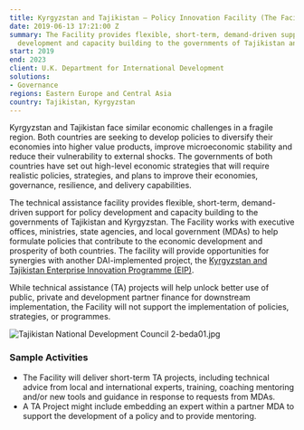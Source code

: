 ```yaml
---
title: Kyrgyzstan and Tajikistan — Policy Innovation Facility (The Facility)
date: 2019-06-13 17:21:00 Z
summary: The Facility provides flexible, short-term, demand-driven support for policy
  development and capacity building to the governments of Tajikistan and Kyrgyzstan.
start: 2019
end: 2023
client: U.K. Department for International Development
solutions:
- Governance
regions: Eastern Europe and Central Asia
country: Tajikistan, Kyrgyzstan
---
```


Kyrgyzstan and Tajikistan face similar economic challenges in a fragile region. Both countries are seeking to develop policies to diversify their economies into higher value products, improve microeconomic stability and reduce their vulnerability to external shocks. The governments of both countries have set out high-level economic strategies that will require realistic policies, strategies, and plans to improve their economies, governance, resilience, and delivery capabilities.
 
The technical assistance facility provides flexible, short-term, demand-driven support for policy development and capacity building to the governments of Tajikistan and Kyrgyzstan. The Facility works with executive offices, ministries, state agencies, and local government (MDAs) to help formulate policies that contribute to the economic development and prosperity of both countries. The facility will provide opportunities for synergies with another DAI-implemented project, the [Kyrgyzstan and Tajikistan Enterprise Innovation Programme (EIP)](https://www.dai.com/our-work/projects/kyrgyzstan-and-tajikistan-enterprise-and-innovation-programme). 
 
While technical assistance (TA) projects will help unlock better use of public, private and development partner finance for downstream implementation, the Facility will not support the implementation of policies, strategies, or programmes.

![Tajikistan National Development Council 2-beda01.jpg](/uploads/Tajikistan%20National%20Development%20Council%202-beda01.jpg)

### Sample Activities

* The Facility will deliver short-term TA projects, including technical advice from local and international experts, training, coaching mentoring and/or new tools and guidance in response to requests from MDAs. 
* A TA Project might include embedding an expert within a partner MDA to support the development of a policy and to provide mentoring. 